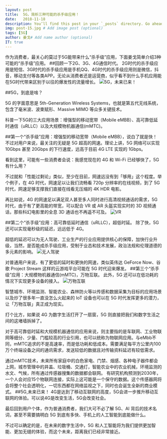 ```yaml
---
layout: post
title:  5G，简析三种可能的杀手级应用！
date:   2018-11-18
description: You’ll find this post in your `_posts` directory. Go ahead and edit it and re-build the site to see your changes. # Add post description (optional)
img: post-15.jpg # Add image post (optional)
tags: [5G]
author: 姜戈# Add name author (optional)
IT: true
---
```

作为消费者，最关心的莫过于5G能带来什么“杀手级”应用，下面姜戈简单介绍3种可能的“杀手级”应用。
##回顾一下2G、3G、4G通信时代。
2G时代的杀手级应用是短信、3G时代的杀手级应用是手机QQ、4G时代的杀手级应用则是微信，抖音，移动支付等各类APP。无论从消费者还是运营商，似乎看不到什么手机应用能在5G时代带来区别于以往的爆发性的流量增长。
![5G，未来已来！](http://upload-images.jianshu.io/upload_images/13813710-b27c47711a1cf500?imageMogr2/auto-orient/strip%7CimageView2/2/w/1240) 

##5G，到底是啥？

5G 的字面意思是 5th-Generation Wireless Systems，也就是第五代无线系统，包含了毫米波、波束赋形、Ｍassive MIMO 等众多关键技术。

科普一下5G的三大应用场景：增强型的移动宽带（Mobile eMBB）、高可靠低延时通信（uRLLC）以及大规模物机器通信(mMTC)。

##第一个“杀手级”应用：增强型的移动宽带（Mobile eMBB），说白了就是快！
不过对用户来说，最关注的无疑是 5G 超高的网速。理论上讲，5G 网络可以实现 10Gbps 甚至 20Gbps 的下行速度，远高于目前 4G LTE 实现的 1Gbps。

看到这里，可能有一些消费者会说：我感觉现在的 4G 和 Wi-Fi 已经够快了，5G 有什么用？

不过就和「性能过剩论」类似，至少在目前，网速远没有到「够用」这个程度。举个例子，在 4G 时代，网速足以让我们流畅看 720p 分辨率的在线视频，到了 5G 时代，网速足够支撑我们直接在线看无压缩的 4K HDR 电影。

再比如说，4G 的网速足以满足双人甚至多人同时进行高清视频通话的需求，5G 时代，由于有了更高能的带宽，可以配合 VR 或 AR 头盔实现实时的 3D 视频通话，那些科幻电影里的全息 3D 通话也不再遥不可及。
![VR](https://upload-images.jianshu.io/upload_images/13813710-ec73d7f9d0bbe8d1.jpg?imageMogr2/auto-orient/strip%7CimageView2/2/w/1240)

##第二个“杀手级”应用：高可靠低延时通信（uRLLC），超低时延。
除了快，5G 还可以实现毫秒级的延迟，远远低于 4G。

超低的延迟可以为无人驾驶、工业生产的行业应用提供核心的保障，加快行业升级，当然，是否能成杀手级应用，受制于业态和技术发展，政治法规和伦理道德的多元素的影响。
![无人驾驶](https://upload-images.jianshu.io/upload_images/13813710-524bbd2e6c22b8d3.png?imageMogr2/auto-orient/strip%7CimageView2/2/w/1240)

对普通用户来说，有了更低的延时和更快的网速，类似英伟达 GeForce Now、谷歌 Project Stream 这样的云游戏平台可能在 5G 时代迎来爆发。
##第三个“杀手级”应用：大规模物机器通信(mMTC)，万物互联。
此外，5G 还可以在低功耗的情况下实现更多设备的接入。
![万物互联](https://upload-images.jianshu.io/upload_images/13813710-b8a83945a8879a0c.png?imageMogr2/auto-orient/strip%7CimageView2/2/w/1240)

智慧城市、环境监测、智能农业、森林防火等以传感和数据采集为目标的应用场景以及炒了很多年一直没怎么火起来的 IoT 设备也可以在 5G 时代发挥更多的潜力，让「万物互联」真正成为现实。

打个比方，如果说 4G 为数字生活打开了一扇窗，5G 则直接把我们和数字生活之间的这堵墙拆掉了。

对于高可靠低时延和大规模机器通信的应用来说，则主要指的是车联网、工业物联网等细分、少量、门槛较高的行业引用，也可以统称为物联网应用。与eMbb不同，mMTC追求的不是高速率，而是低功耗和低成本。需要满足每平方公里内100万个终端设备之间的通讯需求，发送较低的数据且对传输资料延迟有较低需求。

通过mMTC技术，未来所有家庭中的白色家电、门禁、烟感、各种电子器件都会上网，城市管理中的井盖、垃圾桶、交通灯，智能农业中的农业机械，环境监测的水文、气候，所有通过传感器搜集的数据都会联网。
有研究机构预测到2030年，一个人会对应15个物联网连接，实际上这可能是一个保守的数据。这个传感器网将会将整个社会透明化，一切东西都在网络监视之下，同时也会诞生全新的商业模式。
##5G,未来已来！
4G是达到了移动互联网的高度，5G会进一步推升移动互联网的体验。可以说4G是改变生活，5G会改变社会。

最后回到用户个体，作为普通消费者，我们大可不必了解 5G、AI 背后的技术名词，甚至不需要搞明白 5G 到底有多快、手机上的人工智能到底能做什么。

不过可以确定的是，在未来的数字生活中，5G 和人工智能将为我们提供更加智能、更加无缝的体验，而这个未来，距离我们已经非常接近。
